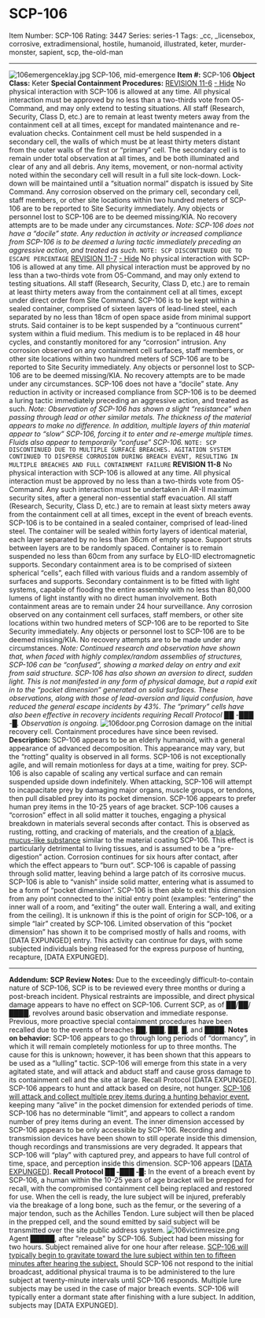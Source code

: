 # SCP-106
Item Number: SCP-106
Rating: 3447
Series: series-1
Tags: _cc, _licensebox, corrosive, extradimensional, hostile, humanoid, illustrated, keter, murder-monster, sapient, scp, the-old-man

---

![106emergenceklay.jpg](https://scp-wiki.wdfiles.com/local--files/scp-106/106emergenceklay.jpg)
SCP-106, mid-emergence
**Item #:** SCP-106
**Object Class:** Keter
**Special Containment Procedures:**
[REVISION 11-6](javascript:;)
[\- Hide](javascript:;)
No physical interaction with SCP-106 is allowed at any time. All physical interaction must be approved by no less than a two-thirds vote from O5-Command, and may only extend to testing situations. All staff (Research, Security, Class D, etc.) are to remain at least twenty meters away from the containment cell at all times, except for mandated maintenance and re-evaluation checks.
Containment cell must be held suspended in a secondary cell, the walls of which must be at least thirty meters distant from the outer walls of the first or “primary” cell. The secondary cell is to remain under total observation at all times, and be both illuminated and clear of any and all debris. Any items, movement, or non-normal activity noted within the secondary cell will result in a full site lock-down. Lock-down will be maintained until a “situation normal” dispatch is issued by Site Command.
Any corrosion observed on the primary cell, secondary cell, staff members, or other site locations within two hundred meters of SCP-106 are to be reported to Site Security immediately. Any objects or personnel lost to SCP-106 are to be deemed missing/KIA. No recovery attempts are to be made under any circumstances.
_Note: SCP-106 does not have a “docile” state. Any reduction in activity or increased compliance from SCP-106 is to be deemed a luring tactic immediately preceding an aggressive action, and treated as such._
`NOTE: SCP DISCONTINUED DUE TO ESCAPE PERCENTAGE`
[REVISION 11-7](javascript:;)
[\- Hide](javascript:;)
No physical interaction with SCP-106 is allowed at any time. All physical interaction must be approved by no less than a two-thirds vote from O5-Command, and may only extend to testing situations. All staff (Research, Security, Class D, etc.) are to remain at least thirty meters away from the containment cell at all times, except under direct order from Site Command.
SCP-106 is to be kept within a sealed container, comprised of sixteen layers of lead-lined steel, each separated by no less than 18cm of open space aside from minimal support struts. Said container is to be kept suspended by a “continuous current” system within a fluid medium. This medium is to be replaced in 48 hour cycles, and constantly monitored for any “corrosion” intrusion.
Any corrosion observed on any containment cell surfaces, staff members, or other site locations within two hundred meters of SCP-106 are to be reported to Site Security immediately. Any objects or personnel lost to SCP-106 are to be deemed missing/KIA. No recovery attempts are to be made under any circumstances.
SCP-106 does not have a “docile” state. Any reduction in activity or increased compliance from SCP-106 is to be deemed a luring tactic immediately preceding an aggressive action, and treated as such.
_Note: Observation of SCP-106 has shown a slight “resistance” when passing through lead or other similar metals. The thickness of the material appears to make no difference. In addition, multiple layers of thin material appear to “slow” SCP-106, forcing it to enter and re-emerge multiple times. Fluids also appear to temporarily “confuse” SCP-106._
`NOTE: SCP DISCONTINUED DUE TO MULTIPLE SURFACE BREACHES. AGITATION SYSTEM CONTINUED TO DISPERSE CORROSION DURING BREACH EVENT, RESULTING IN MULTIPLE BREACHES AND FULL CONTAINMENT FAILURE`
**REVISION 11-8**
No physical interaction with SCP-106 is allowed at any time. All physical interaction must be approved by no less than a two-thirds vote from O5-Command. Any such interaction must be undertaken in AR-II maximum security sites, after a general non-essential staff evacuation. All staff (Research, Security, Class D, etc.) are to remain at least sixty meters away from the containment cell at all times, except in the event of breach events.
SCP-106 is to be contained in a sealed container, comprised of lead-lined steel. The container will be sealed within forty layers of identical material, each layer separated by no less than 36cm of empty space. Support struts between layers are to be randomly spaced. Container is to remain suspended no less than 60cm from any surface by ELO-IID electromagnetic supports.
Secondary containment area is to be comprised of sixteen spherical “cells”, each filled with various fluids and a random assembly of surfaces and supports. Secondary containment is to be fitted with light systems, capable of flooding the entire assembly with no less than 80,000 lumens of light instantly with no direct human involvement. Both containment areas are to remain under 24 hour surveillance.
Any corrosion observed on any containment cell surfaces, staff members, or other site locations within two hundred meters of SCP-106 are to be reported to Site Security immediately. Any objects or personnel lost to SCP-106 are to be deemed missing/KIA. No recovery attempts are to be made under any circumstances.
_Note: Continued research and observation have shown that, when faced with highly complex/random assemblies of structures, SCP-106 can be “confused”, showing a marked delay on entry and exit from said structure. SCP-106 has also shown an aversion to direct, sudden light. This is not manifested in any form of physical damage, but a rapid exit in to the “pocket dimension” generated on solid surfaces._
_These observations, along with those of lead-aversion and liquid confusion, have reduced the general escape incidents by 43%. The “primary” cells have also been effective in recovery incidents requiring Recall Protocol ██ -███ -█. Observation is ongoing._
![106door.png](https://scp-wiki.wdfiles.com/local--files/scp-106/106door.png)
Corrosion damage on the initial recovery cell. Containment procedures have since been revised.
**Description:** SCP-106 appears to be an elderly humanoid, with a general appearance of advanced decomposition. This appearance may vary, but the “rotting” quality is observed in all forms. SCP-106 is not exceptionally agile, and will remain motionless for days at a time, waiting for prey. SCP-106 is also capable of scaling any vertical surface and can remain suspended upside down indefinitely. When attacking, SCP-106 will attempt to incapacitate prey by damaging major organs, muscle groups, or tendons, then pull disabled prey into its pocket dimension. SCP-106 appears to prefer human prey items in the 10-25 years of age bracket.
SCP-106 causes a “corrosion” effect in all solid matter it touches, engaging a physical breakdown in materials several seconds after contact. This is observed as rusting, rotting, and cracking of materials, and the creation of [a black, mucus-like substance](/the-young-man) similar to the material coating SCP-106. This effect is particularly detrimental to living tissues, and is assumed to be a “pre-digestion” action. Corrosion continues for six hours after contact, after which the effect appears to “burn out”.
SCP-106 is capable of passing through solid matter, leaving behind a large patch of its corrosive mucus. SCP-106 is able to “vanish” inside solid matter, entering what is assumed to be a form of “pocket dimension”. SCP-106 is then able to exit this dimension from any point connected to the initial entry point (examples: “entering” the inner wall of a room, and “exiting” the outer wall. Entering a wall, and exiting from the ceiling). It is unknown if this is the point of origin for SCP-106, or a simple “lair” created by SCP-106.
Limited observation of this “pocket dimension” has shown it to be comprised mostly of halls and rooms, with [DATA EXPUNGED] entry. This activity can continue for days, with some subjected individuals being released for the express purpose of hunting, recapture, [DATA EXPUNGED].
* * *
**Addendum:**
**SCP Review Notes:**
Due to the exceedingly difficult-to-contain nature of SCP-106, SCP is to be reviewed every three months or during a post-breach incident. Physical restraints are impossible, and direct physical damage appears to have no effect on SCP-106. Current SCP, as of ██/██/████, revolves around basic observation and immediate response. Previous, more proactive special containment procedures have been recalled due to the events of breaches ██, ███, ██, █, and ████.
**Notes on behavior:**
SCP-106 appears to go through long periods of “dormancy”, in which it will remain completely motionless for up to three months. The cause for this is unknown; however, it has been shown that this appears to be used as a “lulling” tactic. SCP-106 will emerge from this state in a very agitated state, and will attack and abduct staff and cause gross damage to its containment cell and the site at large. Recall Protocol [DATA EXPUNGED].
SCP-106 appears to hunt and attack based on desire, not hunger. [SCP-106 will attack and collect multiple prey items during a hunting behavior event](/treats), keeping many “alive” in the pocket dimension for extended periods of time. SCP-106 has no determinable “limit”, and appears to collect a random number of prey items during an event.
The inner dimension accessed by SCP-106 appears to be only accessible by SCP-106. Recording and transmission devices have been shown to still operate inside this dimension, though recordings and transmissions are very degraded. It appears that SCP-106 will “play” with captured prey, and appears to have full control of time, space, and perception inside this dimension. SCP-106 appears [[DATA EXPUNGED](/until-death)].
**Recall Protocol ██ -███ -█:**
In the event of a breach event by SCP-106, a human within the 10-25 years of age bracket will be prepped for recall, with the compromised containment cell being replaced and restored for use. When the cell is ready, the lure subject will be injured, preferably via the breakage of a long bone, such as the femur, or the severing of a major tendon, such as the Achilles Tendon. Lure subject will then be placed in the prepped cell, and the sound emitted by said subject will be transmitted over the site public address system.
![106victimresize.png](https://scp-wiki.wdfiles.com/local--files/scp-106/106victimresize.png)
Agent █████, after "release" by SCP-106. Subject had been missing for two hours. Subject remained alive for one hour after release.
[SCP-106 will typically begin to gravitate toward the lure subject within ten to fifteen minutes after hearing the subject.](/once-but-not-now) Should SCP-106 not respond to the initial broadcast, additional physical trauma is to be administered to the lure subject at twenty-minute intervals until SCP-106 responds. Multiple lure subjects may be used in the case of major breach events.
SCP-106 will typically enter a dormant state after finishing with a lure subject. In addition, subjects may [DATA EXPUNGED].